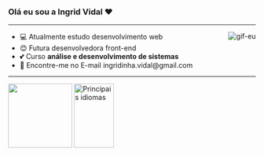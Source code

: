 ### Olá eu sou a Ingrid Vidal :heart:
<hr>
<div>
   <img align="right" alt="gif-eu" src="https://media.discordapp.net/attachments/1073266910407434302/1077099813914554368/download20230201004354.png?width=150&height=150">
  <ul>
  <li> 💻 Atualmente estudo desenvolvimento web
  <li> 😊 Futura desenvolvedora front-end
  <li> 💕 Curso <strong>análise e desenvolvimento de sistemas</strong>
  <li> 📧 Encontre-me no E-mail ingridinha.vidal@gmail.com
  </ul>
</div>
<hr>

<div dir="auto">
  <a width="40%" target="_blank" rel="noopener noreferrer nofollow" href="https://camo.githubusercontent.com/7544badc95459475759db8744534bffbc5d307d7372bb909bf5283de6bc16025/68747470733a2f2f6769746875622d726561646d652d73746174732e76657263656c2e6170702f6170693f757365726e616d653d696e677269642d766964616c2673686f775f69636f6e733d74727565267468656d653d746f6b796f6e69676874">
     <img height="130px" src="https://camo.githubusercontent.com/7544badc95459475759db8744534bffbc5d307d7372bb909bf5283de6bc16025/68747470733a2f2f6769746875622d726561646d652d73746174732e76657263656c2e6170702f6170693f757365726e616d653d696e677269642d766964616c2673686f775f69636f6e733d74727565267468656d653d746f6b796f6e69676874"  data-canonical-src="https://github-readme-stats.vercel.app/api?username=ingrid-vidal&amp;show_icons=true&amp;theme=tokyonight" ></a>
   <a width="40%" target="_blank" rel="noopener noreferrer nofollow" href="https://camo.githubusercontent.com/107db4863aaf95fa867897e0cd0b475ed9c5795a82175f22c19ef55db4e77075/68747470733a2f2f6769746875622d726561646d652d73746174732e76657263656c2e6170702f6170692f746f702d6c616e67732f3f757365726e616d653d696e677269642d766964616c266c61796f75743d636f6d70616374266c616e67735f636f756e743d3136267468656d653d746f6b796f6e6967687426686964655f70726f67726573733d66616c7365">
      <img height="130px"              width="40%"src="https://camo.githubusercontent.com/107db4863aaf95fa867897e0cd0b475ed9c5795a82175f22c19ef55db4e77075/68747470733a2f2f6769746875622d726561646d652d73746174732e76657263656c2e6170702f6170692f746f702d6c616e67732f3f757365726e616d653d696e677269642d766964616c266c61796f75743d636f6d70616374266c616e67735f636f756e743d3136267468656d653d746f6b796f6e6967687426686964655f70726f67726573733d66616c7365" alt="Principais idiomas">
 </a>
</div>



